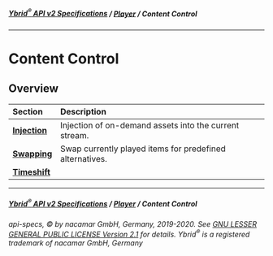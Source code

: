 ##### [**Ybrid<sup>®</sup> API v2 Specifications**](../../) / [**Player**](../) / Content Control
---

# Content Control

## Overview

Section | Description
:------ | :----------
[**Injection**](injection.md) | Injection of on-demand assets into the current stream.
[**Swapping**](swapping.md) | Swap currently played items for predefined alternatives.
[**Timeshift**](timeshift) | 


---
##### [**Ybrid<sup>®</sup> API v2 Specifications**](../../) / [**Player**](../) / Content Control
###### api-specs, © by nacamar GmbH, Germany, 2019-2020. See [GNU LESSER GENERAL PUBLIC LICENSE Version 2.1](/LICENSE) for details. Ybrid<sup>®</sup> is a registered trademark of nacamar GmbH, Germany 
